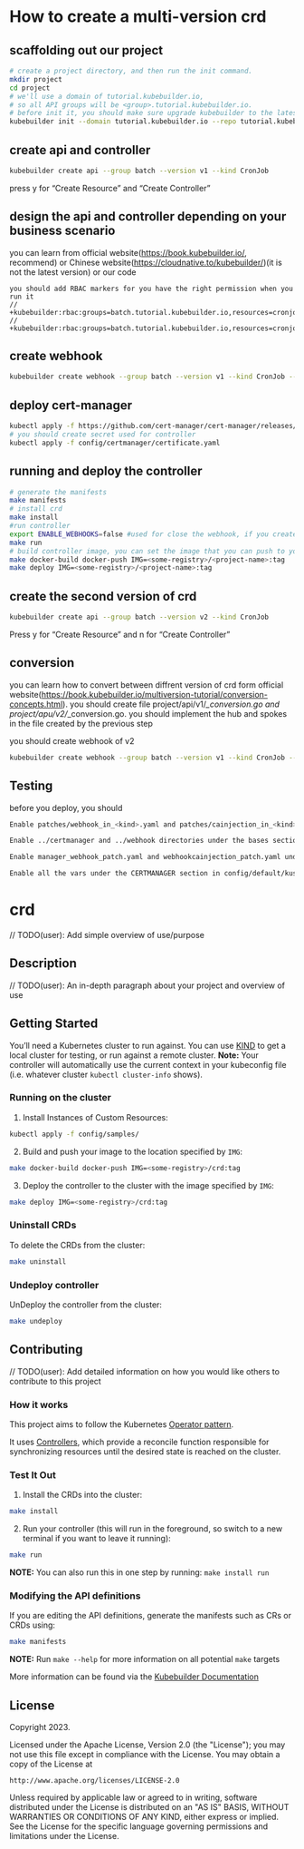 # How to create a multi-version crd
## scaffolding out our project
```sh
# create a project directory, and then run the init command.
mkdir project
cd project
# we'll use a domain of tutorial.kubebuilder.io,
# so all API groups will be <group>.tutorial.kubebuilder.io.
# before init it, you should make sure upgrade kubebuilder to the latest version(support go/v4)
kubebuilder init --domain tutorial.kubebuilder.io --repo tutorial.kubebuilder.io/project --plugins=go/v4
```
## create api and controller
```sh
kubebuilder create api --group batch --version v1 --kind CronJob
```
press y for “Create Resource” and “Create Controller”

## design the api and controller depending on your business scenario
you can learn from official website(https://book.kubebuilder.io/, recommend) or Chinese website(https://cloudnative.to/kubebuilder/)(it is not the latest version) or our code
```attention
you should add RBAC markers for you have the right permission when you run it
// +kubebuilder:rbac:groups=batch.tutorial.kubebuilder.io,resources=cronjobs,verbs=get;list;watch;create;update;patch;delete
// +kubebuilder:rbac:groups=batch.tutorial.kubebuilder.io,resources=cronjobs/status,verbs=get;update;patch
```
## create webhook
```sh
kubebuilder create webhook --group batch --version v1 --kind CronJob --defaulting --programmatic-validation
```
## deploy cert-manager
```sh
kubectl apply -f https://github.com/cert-manager/cert-manager/releases/download/v1.12.0/cert-manager.yaml
# you should create secret used for controller
kubectl apply -f config/certmanager/certificate.yaml
```
## running and deploy the controller
```sh
# generate the manifests
make manifests
# install crd
make install
#run controller
export ENABLE_WEBHOOKS=false #used for close the webhook, if you create multi-version crd, it must be true
make run
# build controller image, you can set the image that you can push to your harbor
make docker-build docker-push IMG=<some-registry>/<project-name>:tag
make deploy IMG=<some-registry>/<project-name>:tag
```
## create the second version of crd
```sh
kubebuilder create api --group batch --version v2 --kind CronJob
```
Press y for “Create Resource” and n for “Create Controller”
## conversion
you can learn how to convert between diffrent version of crd form official website(https://book.kubebuilder.io/multiversion-tutorial/conversion-concepts.html).
you should create file project/api/v1/*_conversion.go and project/apu/v2/*_conversion.go.
you should implement the hub and spokes in the file created by the previous step

you should create webhook of v2
```sh
kubebuilder create webhook --group batch --version v1 --kind CronJob --conversion
```
## Testing
before you deploy, you should 
```sh
Enable patches/webhook_in_<kind>.yaml and patches/cainjection_in_<kind>.yaml in config/crd/kustomization.yaml file.

Enable ../certmanager and ../webhook directories under the bases section in config/default/kustomization.yaml file.

Enable manager_webhook_patch.yaml and webhookcainjection_patch.yaml under the patches section in config/default/kustomization.yaml file.

Enable all the vars under the CERTMANAGER section in config/default/kustomization.yaml file.
```






# crd
// TODO(user): Add simple overview of use/purpose

## Description
// TODO(user): An in-depth paragraph about your project and overview of use

## Getting Started
You’ll need a Kubernetes cluster to run against. You can use [KIND](https://sigs.k8s.io/kind) to get a local cluster for testing, or run against a remote cluster.
**Note:** Your controller will automatically use the current context in your kubeconfig file (i.e. whatever cluster `kubectl cluster-info` shows).

### Running on the cluster
1. Install Instances of Custom Resources:

```sh
kubectl apply -f config/samples/
```

2. Build and push your image to the location specified by `IMG`:

```sh
make docker-build docker-push IMG=<some-registry>/crd:tag
```

3. Deploy the controller to the cluster with the image specified by `IMG`:

```sh
make deploy IMG=<some-registry>/crd:tag
```

### Uninstall CRDs
To delete the CRDs from the cluster:

```sh
make uninstall
```

### Undeploy controller
UnDeploy the controller from the cluster:

```sh
make undeploy
```

## Contributing
// TODO(user): Add detailed information on how you would like others to contribute to this project

### How it works
This project aims to follow the Kubernetes [Operator pattern](https://kubernetes.io/docs/concepts/extend-kubernetes/operator/).

It uses [Controllers](https://kubernetes.io/docs/concepts/architecture/controller/),
which provide a reconcile function responsible for synchronizing resources until the desired state is reached on the cluster.

### Test It Out
1. Install the CRDs into the cluster:

```sh
make install
```

2. Run your controller (this will run in the foreground, so switch to a new terminal if you want to leave it running):

```sh
make run
```

**NOTE:** You can also run this in one step by running: `make install run`

### Modifying the API definitions
If you are editing the API definitions, generate the manifests such as CRs or CRDs using:

```sh
make manifests
```

**NOTE:** Run `make --help` for more information on all potential `make` targets

More information can be found via the [Kubebuilder Documentation](https://book.kubebuilder.io/introduction.html)

## License

Copyright 2023.

Licensed under the Apache License, Version 2.0 (the "License");
you may not use this file except in compliance with the License.
You may obtain a copy of the License at

    http://www.apache.org/licenses/LICENSE-2.0

Unless required by applicable law or agreed to in writing, software
distributed under the License is distributed on an "AS IS" BASIS,
WITHOUT WARRANTIES OR CONDITIONS OF ANY KIND, either express or implied.
See the License for the specific language governing permissions and
limitations under the License.

